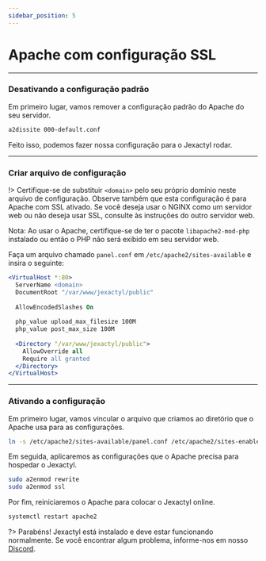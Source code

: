 ```yaml
---
sidebar_position: 5
---
```


# Apache com configuração SSL

***

### Desativando a configuração padrão

Em primeiro lugar, vamos remover a configuração padrão do Apache do seu servidor.

```bash
a2dissite 000-default.conf
```

Feito isso, podemos fazer nossa configuração para o Jexactyl rodar.

***

### Criar arquivo de configuração

!> Certifique-se de substituir `<domain>` pelo seu próprio domínio neste arquivo de configuração.
Observe também que esta configuração é para Apache com SSL ativado.
Se você deseja usar o NGINX como um servidor web ou não deseja usar SSL, consulte
às instruções do outro servidor web.

Nota: Ao usar o Apache, certifique-se de ter o pacote `libapache2-mod-php` instalado ou então o PHP não será exibido em seu servidor web.

Faça um arquivo chamado `panel.conf` em `/etc/apache2/sites-available` e insira o seguinte:

```apache
<VirtualHost *:80>
  ServerName <domain>
  DocumentRoot "/var/www/jexactyl/public"
  
  AllowEncodedSlashes On
  
  php_value upload_max_filesize 100M
  php_value post_max_size 100M
  
  <Directory "/var/www/jexactyl/public">
    AllowOverride all
    Require all granted
  </Directory>
</VirtualHost>
```

***

### Ativando a configuração

Em primeiro lugar, vamos vincular o arquivo que criamos ao diretório que o Apache usa para as configurações.
```bash
ln -s /etc/apache2/sites-available/panel.conf /etc/apache2/sites-enabled/panel.conf
```

Em seguida, aplicaremos as configurações que o Apache precisa para hospedar o Jexactyl.
```bash
sudo a2enmod rewrite
sudo a2enmod ssl
```

Por fim, reiniciaremos o Apache para colocar o Jexactyl online.
```bash
systemctl restart apache2
```

?>
Parabéns! Jexactyl está instalado e deve estar funcionando normalmente.
Se você encontrar algum problema, informe-nos em nosso [Discord](https://discord.gg/8r7n7mU33R).
